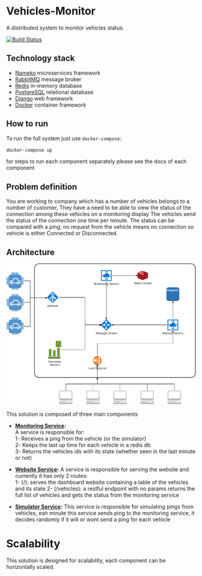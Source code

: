 # Vehicles-Monitor
A distributed system to monitor vehicles status.

[![Build Status](https://travis-ci.org/andrewayoub/vehicles-monitor.svg?branch=master)](https://travis-ci.org/andrewayoub/vehicles-monitor)

## Technology stack
* [Nameko](https://nameko.readthedocs.io/en/stable/) microservices framework
* [RabbitMQ](https://www.rabbitmq.com/) message broker
* [Redis](https://redis.io/) in-memory database
* [PostgreSQL](https://www.postgresql.org/) relational database
* [Django](https://www.djangoproject.com/) web framework
* [Docker](https://www.docker.com/) container framework

## How to run
To run the full system just use `docker-compose`:
```bash
docker-compose up 
```

for steps to run each component separately please see the docs of each component  

## Problem definition

You are working to company which has a number of vehicles belongs to a number of customer, 
They have a need to be able to view the status of the connection among these vehicles on a monitoring display
The vehicles send the status of the connection one time per minute. The status can be compared with 
a ping; no request from the vehicle means no connection so vehicle is either Connected or Disconnected.

## Architecture

![architecture](docs/architecture.jpg)

This solution is composed of three main components  
* **[Monitoring Service](monitor/README.md):**  
A service is responsible for:  
    1- Receives a ping from the vehicle (or the simulator)  
    2- Keeps the last up time for each vehicle in a redis db  
    3- Returns the vehicles ids with its state (whether seen in the last minute or not)
    
* **[Website Service](website/README.md):**
A service is responsible for serving the website and currently it has only 2 routes:  
    1- (/): serves the dashboard website containing a table of the vehicles and its state
    2- (/vehicles): a restful endpoint with no params returns the full list of vehicles and gets the status from the 
    monitoring service
    
* **[Simulator Service](simulator/README.md):**
This service is responsible for simulating pings from vehicles, eah minute this service sends ping to the monitoring 
service, it decides randomly if it will or wont send a ping for each vehicle

# Scalability
This solution is designed for scalability, each component can be horizontally scaled.

